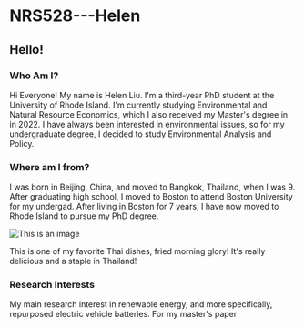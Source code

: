 # NRS528---Helen

## Hello!

### Who Am I?

Hi Everyone! My name is Helen Liu. I'm a third-year PhD student at the University of Rhode Island. I'm currently studying Environmental and Natural Resource Economics, which I also received my Master's degree in in 2022. I have always been interested in environmental issues, so for my undergraduate degree, I decided to study Environmental Analysis and Policy. 

### Where am I from?

I was born in Beijing, China, and moved to Bangkok, Thailand, when I was 9. After graduating high school, I moved to Boston to attend Boston University for my undergad. After living in Boston for 7 years, I have now moved to Rhode Island to pursue my PhD degree. 

![This is an image](https://cdn.foodaciously.com/static/recipes/333cf710-de91-4b63-9b33-929e640813c7/pad-pak-boong-thai-fried-morning-glory-9b21905160d70354dec8cdaab7aa5202-960-q70.jpg)

This is one of my favorite Thai dishes, fried morning glory! It's really delicious and a staple in Thailand!

### Research Interests

My main research interest in renewable energy, and more specifically, repurposed electric vehicle batteries. For my master's paper
